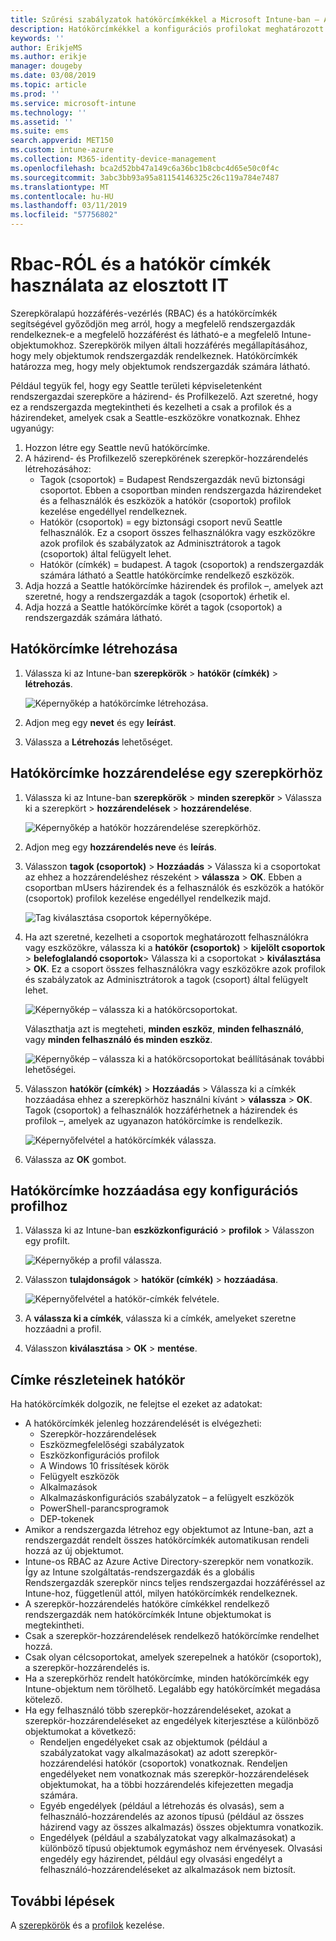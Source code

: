 ```yaml
---
title: Szűrési szabályzatok hatókörcímkékkel a Microsoft Intune-ban – Azure | Microsoft Docs
description: Hatókörcímkékkel a konfigurációs profilokat meghatározott szerepkörök szerint szűrheti.
keywords: ''
author: ErikjeMS
ms.author: erikje
manager: dougeby
ms.date: 03/08/2019
ms.topic: article
ms.prod: ''
ms.service: microsoft-intune
ms.technology: ''
ms.assetid: ''
ms.suite: ems
search.appverid: MET150
ms.custom: intune-azure
ms.collection: M365-identity-device-management
ms.openlocfilehash: bca2d52bb47a149c6a36bc1b8cbc4d65e50c0f4c
ms.sourcegitcommit: 3abc3bb93a95a81154146325c26c119a784e7487
ms.translationtype: MT
ms.contentlocale: hu-HU
ms.lasthandoff: 03/11/2019
ms.locfileid: "57756802"
---
```

# <a name="use-rbac-and-scope-tags-for-distributed-it"></a>Rbac-RÓL és a hatókör címkék használata az elosztott IT

Szerepköralapú hozzáférés-vezérlés (RBAC) és a hatókörcímkék segítségével győződjön meg arról, hogy a megfelelő rendszergazdák rendelkeznek-e a megfelelő hozzáférést és látható-e a megfelelő Intune-objektumokhoz. Szerepkörök milyen általi hozzáférés megállapításához, hogy mely objektumok rendszergazdák rendelkeznek. Hatókörcímkék határozza meg, hogy mely objektumok rendszergazdák számára látható.

Például tegyük fel, hogy egy Seattle területi képviseletenként rendszergazdai szerepköre a házirend- és Profilkezelő. Azt szeretné, hogy ez a rendszergazda megtekintheti és kezelheti a csak a profilok és a házirendeket, amelyek csak a Seattle-eszközökre vonatkoznak. Ehhez ugyanúgy:

1. Hozzon létre egy Seattle nevű hatókörcímke.
2. A házirend- és Profilkezelő szerepkörének szerepkör-hozzárendelés létrehozásához: 
    - Tagok (csoportok) = Budapest Rendszergazdák nevű biztonsági csoportot. Ebben a csoportban minden rendszergazda házirendeket és a felhasználók és eszközök a hatókör (csoportok) profilok kezelése engedéllyel rendelkeznek.
    - Hatókör (csoportok) = egy biztonsági csoport nevű Seattle felhasználók. Ez a csoport összes felhasználókra vagy eszközökre azok profilok és szabályzatok az Adminisztrátorok a tagok (csoportok) által felügyelt lehet. 
    - Hatókör (címkék) = budapest. A tagok (csoportok) a rendszergazdák számára látható a Seattle hatókörcímke rendelkező eszközök.
3. Adja hozzá a Seattle hatókörcímke házirendek és profilok –, amelyek azt szeretné, hogy a rendszergazdák a tagok (csoportok) érhetik el.
4. Adja hozzá a Seattle hatókörcímke körét a tagok (csoportok) a rendszergazdák számára látható. 


## <a name="to-create-a-scope-tag"></a>Hatókörcímke létrehozása

1. Válassza ki az Intune-ban **szerepkörök** > **hatókör (címkék)** > **létrehozás**.

    ![Képernyőkép a hatókörcímke létrehozása.](./media/scope-tags/create-scope-tag.png)

2. Adjon meg egy **nevet** és egy **leírást**.
3. Válassza a **Létrehozás** lehetőséget.

## <a name="to-assign-a-scope-tag-to-a-role"></a>Hatókörcímke hozzárendelése egy szerepkörhöz

1. Válassza ki az Intune-ban **szerepkörök** > **minden szerepkör** > Válassza ki a szerepkört > **hozzárendelések** > **hozzárendelése**.

    ![Képernyőkép a hatókör hozzárendelése szerepkörhöz.](./media/scope-tags/assign-scope-to-role.png)

2. Adjon meg egy **hozzárendelés neve** és **leírás**.
3. Válasszon **tagok (csoportok)** > **Hozzáadás** > Válassza ki a csoportokat az ehhez a hozzárendeléshez részeként > **válassza**  >   **OK**. Ebben a csoportban mUsers házirendek és a felhasználók és eszközök a hatókör (csoportok) profilok kezelése engedéllyel rendelkezik majd.

    ![Tag kiválasztása csoportok képernyőképe.](./media/scope-tags/select-member-groups.png)

4. Ha azt szeretné, kezelheti a csoportok meghatározott felhasználókra vagy eszközökre, válassza ki a **hatókör (csoportok)** > **kijelölt csoportok** > **belefoglalandó csoportok**> Válassza ki a csoportokat > **kiválasztása** > **OK**. Ez a csoport összes felhasználókra vagy eszközökre azok profilok és szabályzatok az Adminisztrátorok a tagok (csoport) által felügyelt lehet.

    ![Képernyőkép – válassza ki a hatókörcsoportokat.](./media/scope-tags/select-scope-groups.png)

    Választhatja azt is megteheti, **minden eszköz**, **minden felhasználó**, vagy **minden felhasználó és minden eszköz**.

    ![Képernyőkép – válassza ki a hatókörcsoportokat beállításának további lehetőségei.](./media/scope-tags/scope-group-other-options.png)
    
5. Válasszon **hatókör (címkék)** > **Hozzáadás** > Válassza ki a címkék hozzáadása ehhez a szerepkörhöz használni kívánt > **válassza** > **OK**. Tagok (csoportok) a felhasználók hozzáférhetnek a házirendek és profilok –, amelyek az ugyanazon hatókörcímke is rendelkezik.

    ![Képernyőfelvétel a hatókörcímkék válassza.](./media/scope-tags/select-scope-tags.png)

6. Válassza az **OK** gombot. 

## <a name="to-add-a-scope-tag-to-a-configuration-profile"></a>Hatókörcímke hozzáadása egy konfigurációs profilhoz
1. Válassza ki az Intune-ban **eszközkonfiguráció** > **profilok** > Válasszon egy profilt.

    ![Képernyőkép a profil válassza.](./media/scope-tags/choose-profile.png)

2. Válasszon **tulajdonságok** > **hatókör (címkék)** > **hozzáadása**.

    ![Képernyőfelvétel a hatókör-címkék felvétele.](./media/scope-tags/add-scope-tags.png)

3. A **válassza ki a címkék**, válassza ki a címkék, amelyeket szeretne hozzáadni a profil.
4. Válasszon **kiválasztása** > **OK** > **mentése**.

## <a name="scope-tag-details"></a>Címke részleteinek hatókör
Ha hatókörcímkék dolgozik, ne felejtse el ezeket az adatokat:

- A hatókörcímkék jelenleg hozzárendelését is elvégezheti:
    - Szerepkör-hozzárendelések
    - Eszközmegfelelőségi szabályzatok
    - Eszközkonfigurációs profilok
    - A Windows 10 frissítések körök
    - Felügyelt eszközök
    - Alkalmazások
    - Alkalmazáskonfigurációs szabályzatok – a felügyelt eszközök
    - PowerShell-parancsprogramok
    - DEP-tokenek
- Amikor a rendszergazda létrehoz egy objektumot az Intune-ban, azt a rendszergazdát rendelt összes hatókörcímkék automatikusan rendeli hozzá az új objektumot.
- Intune-os RBAC az Azure Active Directory-szerepkör nem vonatkozik. Így az Intune szolgáltatás-rendszergazdák és a globális Rendszergazdák szerepkör nincs teljes rendszergazdai hozzáféréssel az Intune-hoz, függetlenül attól, milyen hatókörcímkék rendelkeznek.
- A szerepkör-hozzárendelés hatóköre címkékkel rendelkező rendszergazdák nem hatókörcímkék Intune objektumokat is megtekintheti.
- Csak a szerepkör-hozzárendelések rendelkező hatókörcímke rendelhet hozzá.
- Csak olyan célcsoportokat, amelyek szerepelnek a hatókör (csoportok), a szerepkör-hozzárendelés is.
- Ha a szerepkörhöz rendelt hatókörcímke, minden hatókörcímkék egy Intune-objektum nem törölhető. Legalább egy hatókörcímkét megadása kötelező.
- Ha egy felhasználó több szerepkör-hozzárendeléseket, azokat a szerepkör-hozzárendeléseket az engedélyek kiterjesztése a különböző objektumokat a következő:
    - Rendeljen engedélyeket csak az objektumok (például a szabályzatokat vagy alkalmazásokat) az adott szerepkör-hozzárendelési hatókör (csoportok) vonatkoznak. Rendeljen engedélyeket nem vonatkoznak más szerepkör-hozzárendelések objektumokat, ha a többi hozzárendelés kifejezetten megadja számára.
    - Egyéb engedélyek (például a létrehozás és olvasás), sem a felhasználó-hozzárendelés az azonos típusú (például az összes házirend vagy az összes alkalmazás) összes objektumra vonatkozik.
    - Engedélyek (például a szabályzatokat vagy alkalmazásokat) a különböző típusú objektumok egymáshoz nem érvényesek. Olvasási engedély egy házirendet, például egy olvasási engedélyt a felhasználó-hozzárendeléseket az alkalmazások nem biztosít.





## <a name="next-steps"></a>További lépések

A [szerepkörök](role-based-access-control.md) és a [profilok](device-profile-assign.md) kezelése.
